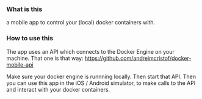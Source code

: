 ### What is this
a mobile app to control your (local) docker containers with.

### How to use this
 The app uses an API which connects to the Docker Engine on your machine. That one is that way: 
 https://github.com/andreimcristof/docker-mobile-api

 Make sure your docker engine is runnning locally. Then start that API. Then you can use this app in the iOS / Android simulator, to make calls to the API and interact with your docker containers.
